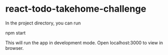 # react-todo-takehome-challenge

In the project directory, you can run 

npm start 

This will run the app in development mode. Open localhost:3000 to view in browser.
